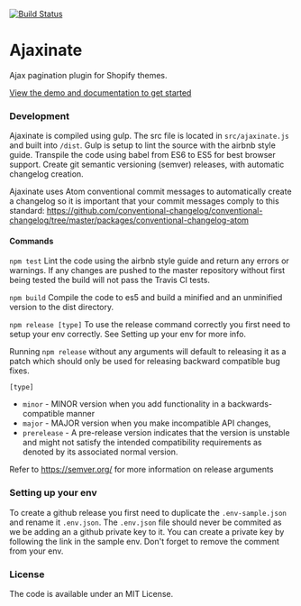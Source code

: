 [![Build Status](https://travis-ci.org/Elkfox/Ajaxinate.svg?branch=master)](https://travis-ci.org/Elkfox/Ajaxinate)

# Ajaxinate
Ajax pagination plugin for Shopify themes.

<a href="https://elkfox.github.io/Ajaxinate/" target="_blank">View the demo and documentation to get started</a>


### Development
Ajaxinate is compiled using gulp. The src file is located in `src/ajaxinate.js` and built into `/dist`. Gulp is setup to lint the source with the airbnb style guide. Transpile the code using babel from ES6 to ES5 for best browser support. Create git semantic versioning (semver) releases, with automatic changelog creation.

Ajaxinate uses Atom conventional commit messages to automatically create a changelog so it is important that your commit messages comply to this standard:
https://github.com/conventional-changelog/conventional-changelog/tree/master/packages/conventional-changelog-atom

#### Commands

`npm test`
Lint the code using the airbnb style guide and return any errors or warnings. If any changes are pushed to the master repository without first being tested the build will not pass the Travis CI tests.

`npm build`
Compile the code to es5 and build a minified and an unminified version to the dist directory.

`npm release [type]`
To use the release command correctly you first need to setup your env correctly. See Setting up your env for more info.

Running `npm release` without any arguments will default to releasing it as a patch which should only be used for releasing backward compatible bug fixes.


`[type]`
 - `minor` - MINOR version when you add functionality in a backwards-compatible manner
 - `major` - MAJOR version when you make incompatible API changes,
 - `prerelease` - A pre-release version indicates that the version is unstable and might not satisfy the intended compatibility requirements as denoted by its associated normal version.

Refer to https://semver.org/ for more information on release arguments

### Setting up your env
To create a github release you first need to duplicate the `.env-sample.json` and rename it `.env.json`. The `.env.json` file should never be commited as we be adding an a github private key to it. You can create a private key by following the link in the sample env. Don't forget to remove the comment from your env.

### License

The code is available under an MIT License.
